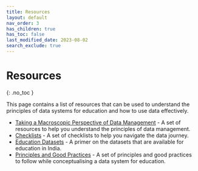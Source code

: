 ```yaml
---
title: Resources
layout: default
nav_order: 3
has_children: true
has_toc: false
last_modified_date: 2023-08-02
search_exclude: true
---
```


# Resources
{: .no_toc }

This page contains a list of resources that can be used to understand the principles of data systems for education and how to use data effectively.

- [Taking a Macroscopic Perspective of Data Management](./data-management/) - A set of resources to help you understand the principles of data management.
- [Checklists](./checklists/) - A set of checklists to help you navigate the data journey.
- [Education Datasets](./datasets) - A primer on the datasets that are available for education in India.
- [Principles and Good Practices](./principles) - A set of principles and good practices to follow while conceptualising a data system for education.